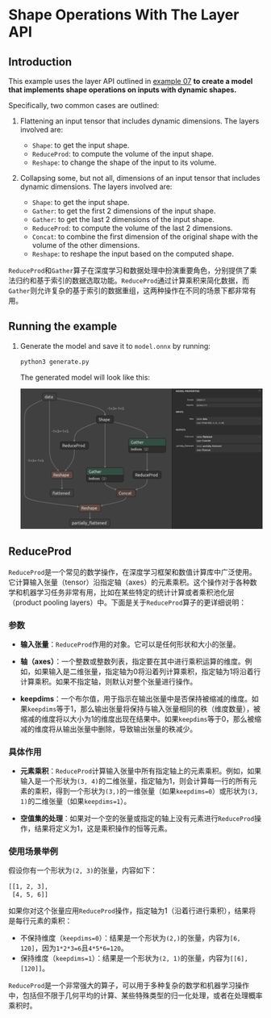 # Shape Operations With The Layer API

## Introduction

This example uses the layer API outlined in [example 07](../07_creating_a_model_with_the_layer_api/)
**to create a model that implements shape operations on inputs with dynamic shapes.**

Specifically, two common cases are outlined:

1. Flattening an input tensor that includes dynamic dimensions. The layers involved are:
    - `Shape`: to get the input shape.
    - `ReduceProd`: to compute the volume of the input shape.
    - `Reshape`: to change the shape of the input to its volume.

2. Collapsing some, but not all, dimensions of an input tensor that includes dynamic dimensions. The layers involved are:
    - `Shape`: to get the input shape.
    - `Gather`: to get the first 2 dimensions of the input shape.
    - `Gather`: to get the last 2 dimensions of the input shape.
    - `ReduceProd`: to compute the volume of the last 2 dimensions.
    - `Concat`: to combine the first dimension of the original shape with the volume of the other dimensions.
    - `Reshape`: to reshape the input based on the computed shape.

`ReduceProd`和`Gather`算子在深度学习和数据处理中扮演重要角色，分别提供了乘法归约和基于索引的数据选取功能。`ReduceProd`通过计算乘积来简化数据，而`Gather`则允许复杂的基于索引的数据重组，这两种操作在不同的场景下都非常有用。

## Running the example

1. Generate the model and save it to `model.onnx` by running:
    ```bash
    python3 generate.py
    ```

    The generated model will look like this:

    ![../resources/09_model.onnx.png](../resources/09_model.onnx.png)

## ReduceProd

`ReduceProd`是一个常见的数学操作，在深度学习框架和数值计算库中广泛使用。它计算输入张量（tensor）沿指定轴（axes）的元素乘积。这个操作对于各种数学和机器学习任务非常有用，比如在某些特定的统计计算或者乘积池化层（product pooling layers）中。下面是关于`ReduceProd`算子的更详细说明：

### 参数

- **输入张量**：`ReduceProd`作用的对象。它可以是任何形状和大小的张量。

- **轴（axes）**：一个整数或整数列表，指定要在其中进行乘积运算的维度。例如，如果输入是二维张量，指定轴为0将沿着列计算乘积，指定轴为1将沿着行计算乘积。如果不指定轴，则默认对整个张量进行操作。

- **keepdims**：一个布尔值，用于指示在输出张量中是否保持被缩减的维度。如果`keepdims`等于1，那么输出张量将保持与输入张量相同的秩（维度数量），被缩减的维度将以大小为1的维度出现在结果中。如果`keepdims`等于0，那么被缩减的维度将从输出张量中删除，导致输出张量的秩减少。

### 具体作用

- **元素乘积**：`ReduceProd`计算输入张量中所有指定轴上的元素乘积。例如，如果输入是一个形状为`(3, 4)`的二维张量，指定轴为1，则会计算每一行的所有元素的乘积，得到一个形状为`(3,)`的一维张量（如果`keepdims=0`）或形状为`(3, 1)`的二维张量（如果`keepdims=1`）。

- **空值集的处理**：如果对一个空的张量或指定的轴上没有元素进行`ReduceProd`操作，结果将定义为1，这是乘积操作的恒等元素。

### 使用场景举例

假设你有一个形状为`(2, 3)`的张量，内容如下：

```
[[1, 2, 3],
 [4, 5, 6]]
```

如果你对这个张量应用`ReduceProd`操作，指定轴为1（沿着行进行乘积），结果将是每行元素的乘积：

- 不保持维度（`keepdims=0`）：结果是一个形状为`(2,)`的张量，内容为`[6, 120]`，因为`1*2*3=6`且`4*5*6=120`。
- 保持维度（`keepdims=1`）：结果是一个形状为`(2, 1)`的张量，内容为`[[6], [120]]`。

`ReduceProd`是一个非常强大的算子，可以用于多种复杂的数学和机器学习操作中，包括但不限于几何平均的计算、某些特殊类型的归一化处理，或者在处理概率乘积时。



